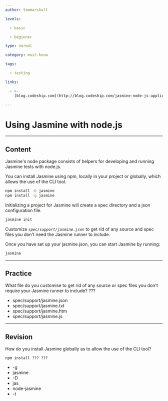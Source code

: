 ```yaml
---
author: tommarshall

levels:

  - basic

  - beginner

type: normal

category: must-know

tags:

  - testing

links:

  - >-
    [blog.codeship.com](http://blog.codeship.com/jasmine-node-js-application-testing-tutorial/){website}

---
```


# Using Jasmine with node.js

---

## Content

Jasmine's node package consists of helpers for developing and running Jasmine tests with node.js.

You can install Jasmine using npm, locally in your project or globally, which allows the use of the CLI tool.

```bash
npm install -D jasmine
npm install -g jasmine
```

Initializing a project for Jasmine will create a spec directory and a json configuration file.

```bash
jasmine init
```

Customize _`spec/support/jasmine.json`_ to get rid of any source and spec files you don't need the Jasmine runner to include.

Once you have set up your jasmine.json, you can start Jasmine by running:

```bash
jasmine
```

---

## Practice

What file do you customise to get rid of any source or spec files you don't require your Jasmine runner to include? ???

- spec/support/jasmine.json
- spec/support/jasmine.txt
- spec/support/jasmine.htm
- spec/support/jasmine.js

---

## Revision

How do you install Jasmine globally as to allow the use of the CLI tool?

`npm install ??? ???`

- -g
- jasmine
- -D
- jas
- node-jasmine
- -t
